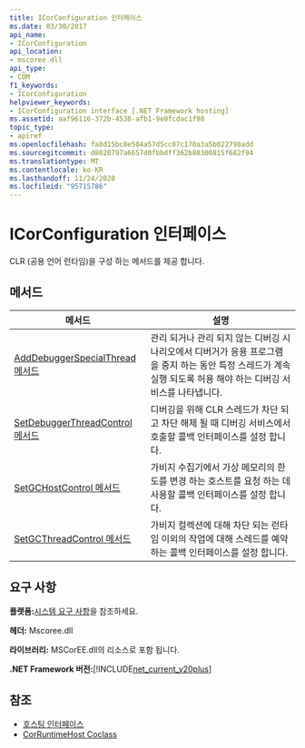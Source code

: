 ```yaml
---
title: ICorConfiguration 인터페이스
ms.date: 03/30/2017
api_name:
- ICorConfiguration
api_location:
- mscoree.dll
api_type:
- COM
f1_keywords:
- ICorConfiguration
helpviewer_keywords:
- ICorConfiguration interface [.NET Framework hosting]
ms.assetid: aaf96116-372b-4538-afb1-9e0fcdac1f98
topic_type:
- apiref
ms.openlocfilehash: fa8d15bc8e504a57d5cc87c170a3a5b022798add
ms.sourcegitcommit: d8020797a6657d0fbbdff362b80300815f682f94
ms.translationtype: MT
ms.contentlocale: ko-KR
ms.lasthandoff: 11/24/2020
ms.locfileid: "95715786"
---
```

# <a name="icorconfiguration-interface"></a>ICorConfiguration 인터페이스

CLR (공용 언어 런타임)을 구성 하는 메서드를 제공 합니다.  
  
## <a name="methods"></a>메서드  
  
|메서드|설명|  
|------------|-----------------|  
|[AddDebuggerSpecialThread 메서드](icorconfiguration-adddebuggerspecialthread-method.md)|관리 되거나 관리 되지 않는 디버깅 시나리오에서 디버거가 응용 프로그램을 중지 하는 동안 특정 스레드가 계속 실행 되도록 허용 해야 하는 디버깅 서비스를 나타냅니다.|  
|[SetDebuggerThreadControl 메서드](icorconfiguration-setdebuggerthreadcontrol-method.md)|디버깅을 위해 CLR 스레드가 차단 되 고 차단 해제 될 때 디버깅 서비스에서 호출할 콜백 인터페이스를 설정 합니다.|  
|[SetGCHostControl 메서드](icorconfiguration-setgchostcontrol-method.md)|가비지 수집기에서 가상 메모리의 한도를 변경 하는 호스트를 요청 하는 데 사용할 콜백 인터페이스를 설정 합니다.|  
|[SetGCThreadControl 메서드](icorconfiguration-setgcthreadcontrol-method.md)|가비지 컬렉션에 대해 차단 되는 런타임 이외의 작업에 대해 스레드를 예약 하는 콜백 인터페이스를 설정 합니다.|  
  
## <a name="requirements"></a>요구 사항  

 **플랫폼:**[시스템 요구 사항](../../get-started/system-requirements.md)을 참조하세요.  
  
 **헤더:** Mscoree.dll  
  
 **라이브러리:** MSCorEE.dll의 리소스로 포함 됩니다.  
  
 **.NET Framework 버전:**[!INCLUDE[net_current_v20plus](../../../../includes/net-current-v20plus-md.md)]  
  
## <a name="see-also"></a>참조

- [호스팅 인터페이스](hosting-interfaces.md)
- [CorRuntimeHost Coclass](corruntimehost-coclass.md)
